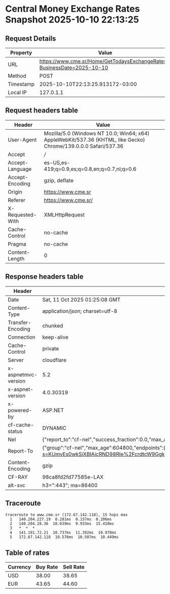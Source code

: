 # Central Money Exchange Rates Snapshot 2025-10-10 22:13:25
## Request Details

| Property | Value |
|----------|-------|
| URL | https://www.cme.sr/Home/GetTodaysExchangeRates/?BusinessDate=2025-10-10 |
| Method | POST |
| Timestamp | 2025-10-10T22:13:25.913172-03:00 |
| Local IP | 127.0.1.1 |
    
## Request headers table

| Header | Value |
|--------|-------|
| User-Agent | Mozilla/5.0 (Windows NT 10.0; Win64; x64) AppleWebKit/537.36 (KHTML, like Gecko) Chrome/139.0.0.0 Safari/537.36 |
| Accept | */* |
| Accept-Language | es-US,es-419;q=0.9,es;q=0.8,en;q=0.7,nl;q=0.6 |
| Accept-Encoding | gzip, deflate |
| Origin | https://www.cme.sr |
| Referer | https://www.cme.sr/ |
| X-Requested-With | XMLHttpRequest |
| Cache-Control | no-cache |
| Pragma | no-cache |
| Content-Length | 0 |

    
## Response headers table
| Header | Value |
|--------|-------|
| Date | Sat, 11 Oct 2025 01:25:08 GMT |
| Content-Type | application/json; charset=utf-8 |
| Transfer-Encoding | chunked |
| Connection | keep-alive |
| Cache-Control | private |
| Server | cloudflare |
| x-aspnetmvc-version | 5.2 |
| x-aspnet-version | 4.0.30319 |
| x-powered-by | ASP.NET |
| cf-cache-status | DYNAMIC |
| Nel | {"report_to":"cf-nel","success_fraction":0.0,"max_age":604800} |
| Report-To | {"group":"cf-nel","max_age":604800,"endpoints":[{"url":"https://a.nel.cloudflare.com/report/v4?s=KUmvEs0wkSiXBlAicRND98RIe%2FcrdtcW9GgkufVlpQgxYGy%2BJM6F9JLHE%2Fp0hb%2Fq19BlamS1te%2BwMF790Lr42OJRWovtAH5JXeM%3D"}]} |
| Content-Encoding | gzip |
| CF-RAY | 98ca8fd2fd77585e-LAX |
| alt-svc | h3=":443"; ma=86400 |

## Traceroute 

```
traceroute to www.cme.sr (172.67.142.118), 15 hops max
  1   140.204.227.19  0.281ms  0.157ms  0.206ms 
  2   140.204.28.36  10.039ms  9.933ms  15.410ms 
  3   *  *  * 
  4   141.101.72.21  10.737ms  11.392ms  10.978ms 
  5   172.67.142.118  10.576ms  10.507ms  10.449ms 

```


## Table of rates

| Currency | Buy Rate | Sell Rate |
|----------|----------|-----------|
| USD | 38.00 | 38.65 |
| EUR | 43.65 | 44.60 |
